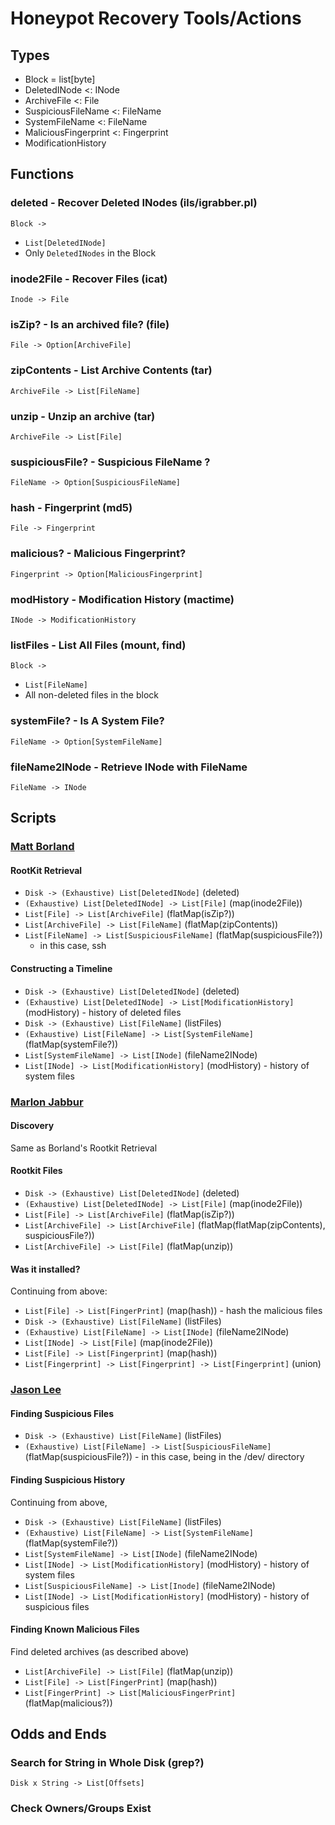 # Honeypot Recovery Tools/Actions

## Types

* Block = list[byte]
* DeletedINode <: INode
* ArchiveFile <: File
* SuspiciousFileName <: FileName
* SystemFileName <: FileName
* MaliciousFingerprint <: Fingerprint
* ModificationHistory

## Functions

### deleted - Recover Deleted INodes (ils/igrabber.pl)
```Block -> ```

* ```List[DeletedINode]```
* Only ```DeletedINodes``` in the Block

### inode2File - Recover Files (icat)
```Inode -> File```

### isZip? - Is an archived file? (file)
```File -> Option[ArchiveFile]```

### zipContents - List Archive Contents (tar)
```ArchiveFile -> List[FileName]```

### unzip - Unzip an archive (tar)
```ArchiveFile -> List[File]```

### suspiciousFile? - Suspicious FileName ?
```FileName -> Option[SuspiciousFileName]```

### hash - Fingerprint (md5)
```File -> Fingerprint```

### malicious? - Malicious Fingerprint?
```Fingerprint -> Option[MaliciousFingerprint]```

### modHistory - Modification History (mactime)
```INode -> ModificationHistory```

### listFiles - List All Files (mount, find)
```Block ->```

* ```List[FileName]```
* All non-deleted files in the block

### systemFile? - Is A System File?
```FileName -> Option[SystemFileName]```

### fileName2INode - Retrieve INode with FileName
```FileName -> INode```

## Scripts

### [Matt Borland](http://old.honeynet.org/scans/scan15/som/som6.txt)

#### RootKit Retrieval
* ```Disk -> (Exhaustive) List[DeletedINode]``` (deleted)
* ```(Exhaustive) List[DeletedINode] -> List[File]``` (map(inode2File))
* ```List[File] -> List[ArchiveFile]``` (flatMap(isZip?))
* ```List[ArchiveFile] -> List[FileName]``` (flatMap(zipContents))
* ```List[FileName] -> List[SuspiciousFileName]``` (flatMap(suspiciousFile?)) 
  - in this case, ssh

#### Constructing a Timeline
* ```Disk -> (Exhaustive) List[DeletedINode]``` (deleted)
* ```(Exhaustive) List[DeletedINode] -> List[ModificationHistory]``` 
  (modHistory) - history of deleted files
* ```Disk -> (Exhaustive) List[FileName]``` (listFiles)
* ```(Exhaustive) List[FileName] -> List[SystemFileName]``` 
  (flatMap(systemFile?))
* ```List[SystemFileName] -> List[INode]``` (fileName2INode)
* ```List[INode] -> List[ModificationHistory]``` (modHistory) - history of 
  system files

### [Marlon Jabbur](http://old.honeynet.org/scans/scan15/som/som19.txt)

#### Discovery
Same as Borland's Rootkit Retrieval

#### Rootkit Files
* ```Disk -> (Exhaustive) List[DeletedINode]``` (deleted)
* ```(Exhaustive) List[DeletedINode] -> List[File]``` (map(inode2File))
* ```List[File] -> List[ArchiveFile]``` (flatMap(isZip?))
* ```List[ArchiveFile] -> List[ArchiveFile]``` (flatMap(flatMap(zipContents),
  suspiciousFile?))
* ```List[ArchiveFile] -> List[File]``` (flatMap(unzip))

#### Was it installed?
Continuing from above:
* ```List[File] -> List[FingerPrint]``` (map(hash)) - hash the malicious files
* ```Disk -> (Exhaustive) List[FileName]``` (listFiles)
* ```(Exhaustive) List[FileName] -> List[INode]``` (fileName2INode)
* ```List[INode] -> List[File]``` (map(inode2File))
* ```List[File] -> List[Fingerprint]``` (map(hash))
* ```List[Fingerprint] -> List[Fingerprint] -> List[Fingerprint]``` (union)

### [Jason Lee](http://old.honeynet.org/scans/scan15/som/som33.html)

#### Finding Suspicious Files
* ```Disk -> (Exhaustive) List[FileName]``` (listFiles)
* ```(Exhaustive) List[FileName] -> List[SuspiciousFileName]``` 
  (flatMap(suspiciousFile?)) - in this case, being in the /dev/ directory

#### Finding Suspicious History
Continuing from above,
* ```Disk -> (Exhaustive) List[FileName]``` (listFiles)
* ```(Exhaustive) List[FileName] -> List[SystemFileName]``` 
  (flatMap(systemFile?))
* ```List[SystemFileName] -> List[INode]``` (fileName2INode)
* ```List[INode] -> List[ModificationHistory]``` (modHistory) - history of 
  system files
* ```List[SuspiciousFileName] -> List[Inode]``` (fileName2INode)
* ```List[INode] -> List[ModificationHistory]``` (modHistory) - history of
  suspicious files

#### Finding Known Malicious Files
Find deleted archives (as described above)
* ```List[ArchiveFile] -> List[File]``` (flatMap(unzip))
* ```List[File] -> List[FingerPrint]``` (map(hash))
* ```List[FingerPrint] -> List[MaliciousFingerPrint]``` (flatMap(malicious?))


## Odds and Ends
### Search for String in Whole Disk (grep?)
```Disk x String -> List[Offsets]```

###  Check Owners/Groups Exist


